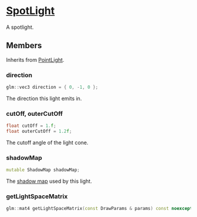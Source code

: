 # [SpotLight](SpotLight.hpp)

A spotlight.

## Members

Inherits from [PointLight](PointLight.md).

### direction

```cpp
glm::vec3 direction = { 0, -1, 0 };
```

The direction this light emits in.

### cutOff, outerCutOff

```cpp
float cutOff = 1.f;
float outerCutOff = 1.2f;
```

The cutoff angle of the light cone.

### shadowMap

```cpp
mutable ShadowMap shadowMap;
```

The [shadow map](../impl/shadowMaps/ShadowMap.md) used by this light.

### getLightSpaceMatrix

```cpp
glm::mat4 getLightSpaceMatrix(const DrawParams & params) const noexcept;
```